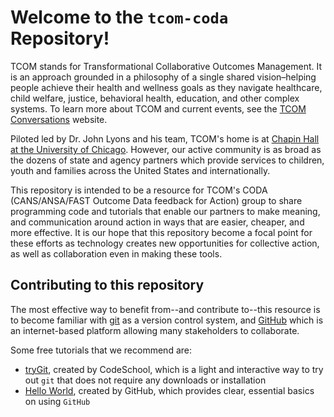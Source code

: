 # Welcome to the `tcom-coda` Repository!

TCOM stands for Transformational Collaborative Outcomes Management. It is an approach grounded in a philosophy of a single shared vision–helping people achieve their health and wellness goals as they navigate healthcare, child welfare, justice, behavioral health, education, and other complex systems. To learn more about TCOM and current events, see the [TCOM Conversations](https://tcomconversations.org/) website.

Piloted led by Dr. John Lyons and his team, TCOM's home is at [Chapin Hall at the University of Chicago](https://www.chapinhall.org/). However, our active community is as broad as the dozens of state and agency partners which provide services to children, youth and families across the United States and internationally.

This repository is intended to be a resource for TCOM's CODA (CANS/ANSA/FAST Outcome Data feedback for Action) group to share programming code and tutorials that enable our partners to make meaning, and communication around action in ways that are easier, cheaper, and more effective. It is our hope that this repository become a focal point for these efforts as technology creates new opportunities for collective action, as well as collaboration even in making these tools.

## Contributing to this repository

The most effective way to benefit from--and contribute to--this resource is to become familiar with [git](https://en.wikipedia.org/wiki/Git) as a version control system, and [GitHub](https://en.wikipedia.org/wiki/GitHub) which is an internet-based platform allowing many stakeholders to collaborate.

Some free tutorials that we recommend are:

* [tryGit](https://try.github.io/levels/1/challenges/1), created by CodeSchool, which is a light and interactive way to try out `git` that does not require any downloads or installation
* [Hello World](https://guides.github.com/activities/hello-world/), created by GitHub, which provides clear, essential basics on using `GitHub`



